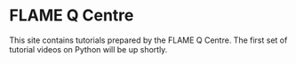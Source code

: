 # FLAME Q Centre

This site contains tutorials prepared by the FLAME Q Centre. The first set of tutorial videos on Python will be up shortly.
